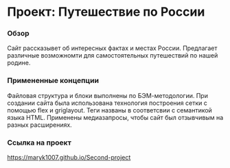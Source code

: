 # Проект: Путешествие по России

### Обзор
Сайт рассказывет об интересных фактах и местах России. Предлагает различные возможномти для самостоятельных путешествий по нашей родине.

### Примененные концепции
Файловая структура и блоки выполнены по БЭМ-методологии. При создании сайта была использована технология построения сетки с помощью flex и griglayout. Теги названы в соответсвии с семантикой языка HTML. Применены медиазапросы, чтобы сайт был отзывчивым на разных расширениях.

### Ссылка на проект
https://maryk1007.github.io/Second-project
